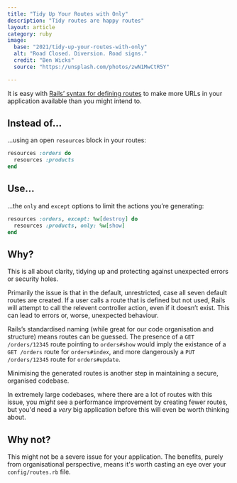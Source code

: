 ```yaml
---
title: "Tidy Up Your Routes with Only"
description: "Tidy routes are happy routes"
layout: article
category: ruby
image:
  base: "2021/tidy-up-your-routes-with-only"
  alt: "Road Closed. Diversion. Road signs."
  credit: "Ben Wicks"
  source: "https://unsplash.com/photos/zwN1MwCtR5Y"

---
```


It is easy with [Rails’ syntax for defining routes](https://guides.rubyonrails.org/routing.html) to make more URLs in your application available than you might intend to.


## Instead of…

…using an open `resources` block in your routes:

```ruby
resources :orders do
  resources :products
end
```

## Use…

…the `only` and `except` options to limit the actions you’re generating:

```ruby
resources :orders, except: %w[destroy] do
  resources :products, only: %w[show]
end
```


## Why?

This is all about clarity, tidying up and protecting against unexpected errors or security holes.

Primarily the issue is that in the default, unrestricted, case all seven default routes are created. If a user calls a route that is defined but not used, Rails will attempt to call the relevent controller action, even if it doesn’t exist. This can lead to errors or, worse, unexpected behaviour.

Rails’s standardised naming (while great for our code organisation and structure) means routes can be guessed. The presence of a `GET /orders/12345` route pointing to `orders#show` would imply the existance of a `GET /orders` route for `orders#index`, and more dangerously a `PUT /orders/12345` route for `orders#update`.

Minimising the generated routes is another step in maintaining a secure, organised codebase.

In extremely large codebases, where there are a lot of routes with this issue, you _might_ see a performance improvement by creating fewer routes, but you'd need a _very_ big application before this will even be worth thinking about.


## Why not?

This might not be a severe issue for your application. The benefits, purely from organisational perspective, means it's worth casting an eye over your `config/routes.rb` file.
